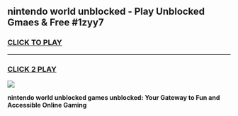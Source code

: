 
## nintendo world unblocked - Play Unblocked Gmaes & Free #1zyy7
<h3>
<a href="https://news.freeplayer.one?title=nintendo_world_unblocked&ref=24F">CLICK TO PLAY</a></h3>
<hr>

<h3>
<a href="https://news.freeplayer.one?title=nintendo_world_unblocked&ref=24F">CLICK 2 PLAY</a>
  
</h3>

<a href="https://news.freeplayer.one?title=nintendo_world_unblocked&ref=24F/"><img src="https://clearcache.store/games.png"></a>


**nintendo world unblocked games unblocked: Your Gateway to Fun and Accessible Online Gaming**
